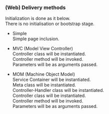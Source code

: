 ### (Web) Delivery methods

Initialization is done as it below.  
There is no initialisation or bootstrap stage.   

+ Simple  
Simple page inclusion.  

+ MVC (Model View Controller)  
Controller class will be instantiated.  
Controller method will be invoked.  
Parameters will be as arguments passed.  

+ MOM (Machine Object Model)  
Service Container will be instantiated.  
Meta class will be instantiated.  
Controller-Handler class will be instantiated.  
Controller class will be instantiated.   
Controller method will be invoked.  
Parameters will be as arguments passed.   
